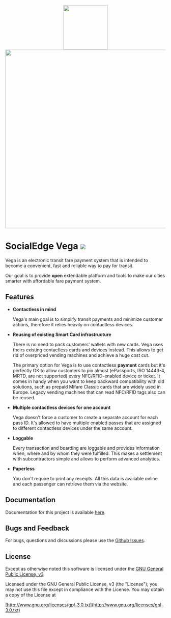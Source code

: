 <p align="center">
  <img width="140px" src="https://cloud.githubusercontent.com/assets/5632544/20643870/57550d26-b424-11e6-9d95-022f6ae8cbf3.png"/>
  <br/>
  <img width="560px" src="https://cloud.githubusercontent.com/assets/5632544/20643875/78cba032-b424-11e6-94f2-c7904dbb5567.png"/>
</p>

# SocialEdge Vega <img src="https://api.travis-ci.org/socialedge/vega.svg?branch=develop">
Vega is an electronic transit fare payment system that is intended to become a convenient, fast and reliable way to pay for transit.

Our goal is to provide **open** extendable platform and tools to make our cities smarter with affordable fare payment system.

## Features
* **Contactless in mind**

  Vega's main goal is to simplify transit payments and minimize customer actions, therefore it relies heavily on contactless devices.

* **Reusing of existing Smart Card infrastructure**
 
  There is no need to pack customers’ wallets with new cards. Vega uses theirs existing contactless cards and devices instead. This allows to get rid of overpriced vending machines and achieve a huge cost cut.
 
  The primary option for Vega is to use contactless **payment** cards but it's perfectly OK to allow customers to pin almost (ePassports, ISO 14443-4, MRTD, are not supported) every  NFC/RFID-enabled device or ticket. It comes in handy when you want to keep backward compatibility with old solutions, such as prepaid Mifare Classic cards that are widely used in Europe. Legacy vending machines that can read NFC/RFID tags also can be reused.


* **Multiple contactless devices for one account**

  Vega doesn't force a customer to create a separate account for each pass ID. It's allowed to have multiple enabled passes that are assigned to different contactless devices under the same account.  
  
* **Loggable**

  Every transaction and boarding are loggable and provides information when, where and by whom they were fulfilled. This makes a settlement with subcontractors simple and allows to perform advanced analytics. 
  
* **Paperless**

  You don't require to print any receipts. All this data is available online and each passenger can retrieve them via the website.

## Documentation
Documentation for this project is available [here](docs/).

## Bugs and Feedback
For bugs, questions and discussions please use the [Github Issues](https://github.com/socialedge/vega/issues).

## License
Except as otherwise noted this software is licensed under the [GNU General Public License, v3](http://www.gnu.org/licenses/gpl-3.0.txt)

Licensed under the GNU General Public License, v3 (the "License"); you may not use this file except in compliance with the License. You may obtain a copy of the License at

[http://www.gnu.org/licenses/gpl-3.0.txt](http://www.gnu.org/licenses/gpl-3.0.txt)
